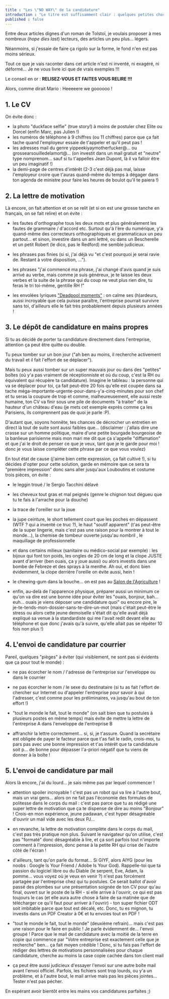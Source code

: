 ```yaml
---
title : "Les \"NO WAY\" de la candidature"
introduction : "Le titre est suffisamment clair : quelques petites choses à éviter quand on postule !"
published : false
---
```


Entre deux articles dignes d'un roman de Tolstoï, je voulais proposer à mes nombreux (<i lang="en">hope dies last</i>) lecteurs, des articles un peu plus... légers.

Néanmoins, si j'essaie de faire ça rigolo sur la forme, le fond n'en est pas moins sérieux.

Tout ce que je vais raconter dans cet article n'est ni inventé, ni exagéré, ni déformé... Je ne vous livre ici que de vrais exemples !!!

Le conseil en or : **RELISEZ-VOUS ET FAITES VOUS RELIRE !!!**

Alors, comme dirait Mario : Heeeeere we goooooo !

## 1. Le CV

On évite donc :
- la photo "duckface selfie" (true story!) à moins de postuler chez Elite ou Dorcel (enfin Marc, pas Julien !)
- les numéros de téléphone à 9 chiffres (ou 11 chiffres) parce que ça fait tache quand l'employeur essaie de t'appeler et qu'il peut pas !
- les adresses mail du genre yippeekiyaymotherfucker@... ou grossearsouilledelamort@... (on investit dans un mail gratuit et "neutre" type nomprenom... sauf si tu t'appelles Jean Dupont, là il va falloir être un peu imaginatif !)
- la demi-page de centres d'intérêt (2-3 c'est déjà pas mal, laisse l'employeur croire que t'auras quand-même du temps à dégager dans ton agenda de ministre pour faire les heures de boulot qu'il te paiera !)


## 2. La lettre de motivation

Là encore, on fait attention et on se relit (et si on est une grosse tanche en français, on se fait relire) et on évite :

- les fautes d'orthographe tous les deux mots et plus généralement les fautes de grammaire / d'accord etc. Surtout qu'à l'ère du numérique, y'a quand-même des correcteurs orthographiques et grammaticaux un peu partout... et sinon, investire dans un ami lettré, ou dans un Bescherelle et un petit Robert (le dico, pas le Redford) me semble judicieux.

- les phrases pas finies (si si, j'ai déjà vu "et c'est pourquoi je serai ravie de. Restant à votre disposition, ...").

- les phrases "j'ai commencé ma phrase, j'ai changé d'avis quand je suis arrivé au verbe, mais comme je suis généreux, je te laisse les deux verbes et la suite de la phrase qui du coup ne veut plus rien dire, tu feras le tri toi-même, gentille RH !"

- les envolées lyriques ["Deadpool moments"](https://youtu.be/0Mr8VoqJICY) : on calme ses (h)ardeurs, aussi incroyable que cela puisse paraître, l'entreprise pourrait survivre sans toi, d'ailleurs elle le fait très probablement depuis plusieurs années !

## 3. Le dépôt de candidature en mains propres

Si tu as décidé de porter ta candidature directement dans l'entreprise, attention ça peut être quitte ou double.

Tu peux tomber sur un bon jour ("ah ben au moins, il recherche activement du travail et il fait l'effort de se déplacer").

Mais tu peux aussi tomber sur un super mauvais jour ou dans des "petites" boîtes (où y'a pas vraiment de réceptionniste et où du coup, c'est la RH ou équivalent qui récupère ta candidature). Imagine le tableau : la personne qui va se déplacer pour toi, ça fait peut-être 20 fois qu'elle est coupée dans sa tache méga-importante-urgente-pour-dans-y'a-cinq-minutes pour son chef et tu seras la coupure de trop et comme, malheureusement, elle aussi reste humaine, ton CV va finir sous une pile de documents "à traiter" de la hauteur d'un château d'eau (je mets cet exemple exprès comme ça les Parisiens, ils comprennent pas de quoi je parle :P).

D'autant que, soyons honnête, tes chances de décrocher un entretien en direct là tout de suite sont aussi faibles que... (disclaimer : j'allais dire une crasse sur un homme politique, maire d'une petite bourgade bourgeoise de la banlieue parisienne mais mon mari me dit que ça s'appelle "diffamation" et que j'ai le droit de penser ce que je veux, tant que je le garde pour moi ! donc je vous laisse compléter cette phrase par ce que vous voulez)

En tout état de cause (j'aime bien cette expression, ça fait cultivé !), si tu décides d'opter pour cette solution, garde en mémoire que ce sera ta "première impression" donc sans aller jusqu'aux Louboutins et costume trois pièces, on évite :

- le leggin troué / le Sergio Tacchini délavé

- les cheveux tout gras et mal peignés (genre le chignon tout dégueu que tu te fais à l'arrache pour la douche)

- la trace de l'oreiller sur la joue

- la jupe ceinture, le short tellement court que les poches en dépassent (WTF ? qui a inventé ce truc ?), le haut "soutif apparent" (t'as peut-être de la super lingerie, mais c'est pas une raison pour la montrer à tout le monde...), la chemise de tombeur ouverte jusqu'au nombril , le maquillage de professionnelle

- et dans certains milieux (sanitaire ou médico-social par exemple) : les bijoux qui font ton poids, les ongles de 20 cm de long et la clope JUSTE avant d'arriver (ben ouais, ça y joue aussi) ou alors investis dans une bombe de Febreze et des sprays à la menthe. Ah oui, et donc bien évidemment, la clope derrière l'oreille on évite aussi, hein !

-  le chewing-gum dans la bouche... on est pas au [Salon de l'Agriculture](https://youtu.be/X-JuK9tP2ic) !

- enfin, au-delà de l'apparence physique, préparer aussi un minimum ce qu'on va dire est une bonne idée pour éviter les "ouais, bonjour, bah... euh... ouais je viens déposer une candidature quoi" ou encore pire, le je-te-tends-mon-dossier-sans-te-dire-un-mot (mais c'était peut-être le stress ou alors cette jeune demoiselle s'était dit qu'elle avait déjà expliqué sa venue à la standardiste qui me l'avait redit devant elle au téléphone et que donc j'avais qu'à suivre, qu'elle allait pas se répéter 10 fois non plus !)

## 4. L'envoi de candidature par courrier

Pareil, quelques "pièges" à éviter (qui visiblement, ne sont pas si évidents que ça pour tout le monde) :

- ne pas écorcher le nom / l'adresse de l'entreprise sur l'enveloppe ou dans le courrier

- ne pas écorcher le nom / le sexe du destinataire (si tu as fait l'effort de chercher sur Internet ou d'appeler l'entreprise pour savoir à qui l'adresser, c'est comme pour les préliminaires, va jusqu'au bout de ton effort !)

- "tout le monde le fait, tout le monde" (on sait bien que tu postules à plusieurs postes en même temps) mais évite de mettre la lettre de l'entreprise A dans l'enveloppe de l'entreprise B

- affranchir la lettre correctement... si, si, je t'assure. Quand la secrétaire est obligée de payer le facteur parce que t'as fait le radin, crois-moi, tu pars pas avec une bonne impression et t'as intérêt que ta candidature soit p... de bonne pour dépasser l'a-priori négatif que tu viens de donner à la boîte !


## 5. L'envoi de candidature par mail

Alors là encore, j'ai du lourd... je sais même pas par lequel commencer !

- attention spoiler incroyable ! c'est pas un robot qui va lire à l'autre bout, mais un vrai gens... alors on ne fait pas l'économie des formules de politesse dans le corps du mail : c'est pas parce que tu as rédigé une super lettre de motivation que ça te dispense de dire au moins "Bonjour" ! Crois-en mon expérience, jeune padawan, c'est hyper désagréable d'ouvrir un mail vide avec les deux PJ...

- en revanche, la lettre de motivation complète dans le corps du mail, c'est pas très pratique non plus. Suivant le navigateur qu'on utilise, c'est pas "formaté" donc désagréable à lire, et ça sort parfois tout n'importe comment à l'impression, donc pense à la petite RH qui crise de l'autre côté de l'écran !

- d'ailleurs, tant qu'on parle du format... Si GIYF, alors AIYG (pour les noobs : Google Is Your Friend / Adobe Is Your God). Rappelle-toi que ta passion du logiciel libre ou du Diable (le serpent, Eve, Adam, la pomme... vous voyez où je veux en venir ?) n'est pas forcément partagée par l'entreprise chez qui tu postules. Ce serait ballot d'avoir passé des plombes sur une présentation soignée de ton CV pour qu'au final, ouvert sur le poste de la RH - si elle arrive à l'ouvrir, ce qui est pas toujours le cas (et elle aura autre chose à faire de sa matinée que de télécharger ce qu'il faut pour arriver à l'ouvrir) - ton super fichier ODT soit imbitable parce que tout est décalé, etc. Donc, tu es mignon, tu investis dans un PDF Creator à 0€ et tu envoies tout en PDF !

- "tout le monde le fait, tout le monde" (deuxième refrain)... mais c'est pas une raison pour le faire en public ! Je parle évidemment de... l'envoi groupé ! Parce que le mail de candidature avec la moitié de la terre en copie qui commence par "Votre entreprise est exactement celle que je recherche" ben... ça fait moyen crédible ! Donc, si tu fais pas l'effort de rédiger des lettres de motivations personnalisées pour chaque candidature, cherche au moins la case copie cachée dans ton client mail

- ça peut être aussi judicieux d'essayer l'envoi sur une autre boîte mail avant l'envoi officiel. Parfois, les fichiers sont trop lourds, ou y'a un problème, et à l'autre bout, le mail arrive mais pas les pièces jointes... Tester n'est pas pécher.

En espérant avoir bientôt entre les mains vos candidatures parfaites ;)
